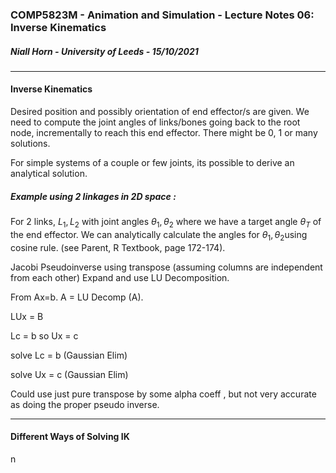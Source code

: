 ### COMP5823M - Animation and Simulation - Lecture Notes 06: Inverse Kinematics

##### Niall Horn - University of Leeds - 15/10/2021
___
#### Inverse Kinematics

Desired position and possibly orientation of end effector/s are given. We need to compute the joint angles of links/bones going back to the root node, incrementally to reach this end effector. There might be 0, 1 or many solutions.

For simple systems of a couple or few joints, its possible to derive an analytical solution. 

##### Example using 2 linkages in 2D space : 

For 2 links, $L_1, L_2$ with joint angles $\theta_1, \theta_2$ where we have a target angle $\theta_T$ of the end effector. We can analytically calculate the angles for $\theta_1,\theta_2$​ using cosine rule. (see Parent, R Textbook, page 172-174).



Jacobi Pseudoinverse using transpose (assuming columns are independent from each other) Expand and use LU Decomposition.

 From Ax=b. A = LU Decomp (A). 

LUx = B

Lc = b so Ux = c

solve Lc = b (Gaussian Elim)

solve Ux = c (Gaussian Elim)

Could use just pure transpose by some alpha coeff , but not very accurate as doing the proper pseudo inverse. 

___

#### Different Ways of Solving IK

n